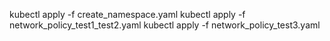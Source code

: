 kubectl apply -f create_namespace.yaml
kubectl apply -f network_policy_test1_test2.yaml
kubectl apply -f network_policy_test3.yaml